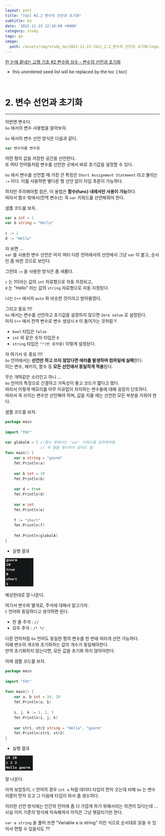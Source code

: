 ```yaml
---
layout: post
title: "[Go] #2.2 변수의 선언과 초기화"
subtitle: Go
date: '2022-11-23 12:10:00 +0900'
category: study
tags: go
image:
  path: /assets/img/study_Go/2022-11-23-[Go]_2.2_변수의 선언과 초기화/logo.png
---
```


[한 눈에 끝내는 고랭 기초 #2 변수와 상수 - 변수의 선언과 초기화](https://edu.goorm.io/learn/lecture/2010/%ED%95%9C-%EB%88%88%EC%97%90-%EB%81%9D%EB%82%B4%EB%8A%94-%EA%B3%A0%EB%9E%AD-%EA%B8%B0%EC%B4%88/lesson/79898/%EB%B3%80%EC%88%98%EC%9D%98-%EC%84%A0%EC%96%B8%EA%B3%BC-%EC%B4%88%EA%B8%B0%ED%99%94) 

<!--more-->

* this unordered seed list will be replaced by the toc
{:toc}

<br>



# 2. 변수 선언과 초기화
---

이번엔 변수다.<br>
`Go` 에서의 변수 사용법을 알아보자.<br>

`Go` 에서의 변수 선언 방식은 다음과 같다.

```Go
var 변수이름 변수형
```

어떤 형의 값을 저장한 공간을 선언한다.<br>
또 여타 언어들처럼 변수를 선언한 곳에서 바로 초기값을 설정할 수 있다.<br>

`Go` 에서 변수를 선언할 때 가장 큰 특징은 `Short Assignment Statement` 라고 불리는 `:=` 이다.
이를 사용하면 별다른 형 선언 없이 타입 추론이 가능하다.<br>

하지만 주의해야할 점은, 이 용법은 **함수(func) 내에서만 사용이 가능**하다.<br>
따라서 함수 밖에서(전역 변수)는 꼭 `var` 키워드를 선언해줘야 한다.

샘플 코드를 보자.<br>

```Go
var a int = 1
var b string = "Hello"
    
c := 1
d := "Hello"
```

자 보면 ...<br>
`var` 를 사용한 변수 선언은 마치 여타 다른 언어에서의 선언에서 그냥 `var` 이 붙고, 순서만 좀 바뀐 것으로 보인다.<br>

그런데 `:=` 을 사용한 방식은 좀 새롭다.<br>

`c` 는 1이라는 값의 `int` 자료형으로 자동 지정되고,<br>
`d` 는 "Hello" 라는 값의 `string` 자료형으로 자동 지정된다.<br>

나는 `C++` 에서의 `auto` 와 비슷한 것이라고 받아들였다.

그리고 중요 !!!!<br>
`Go` 에서는 변수를 선언하고 초기값을 설정하지 않으면 `Zero value` 로 설정된다.<br>
마치 `C++` 에서 전역 변수로 변수 생성시 `0` 이 들어가는 것처럼 !!<br>

* `bool` 타입은 `false`
* `int` 와 같은 숫자 타입은 `0`
* `string` 타입은 `""(빈 문자열)`
이렇게 설정된다.

자 여기서 또 중요 !!!!<br>
`Go` 언어에서는 **선언만 하고 쓰지 않았다면 에러를 발생하며 컴파일에 실패**한다.<br>
이는 변수, 패키지, 함수 등 **모든 선언에서 동일하게 적용**된다.<br>

무슨 개떡같은 소리인고 하니 ...<br>
`Go` 언어의 특징으로 간결하고 가독성이 좋고 코드가 짧다고 했다.<br>
따라서 이렇게 메모리를 아무 이유없이 차지하는 변수들에 대해 굉장히 단호하다.<br>
따라서 꼭 쓰이는 변수만 선언해야 하며, 값을 지울 때는 선언한 모든 부분을 지워야 한다.<br>

샘플 코드를 보자.<br>

```Go
package main

import "fmt"

var globalA = 5 //함수 밖에서는 'var' 키워드를 입력해야함.
				// 꼭 형을 명시하지 않아도 됨
func main() {
    var a string = "goorm"
    fmt.Println(a)

    var b int = 10
    fmt.Println(b)

    var d = true
    fmt.Println(d)

    var e int
    fmt.Println(e)

    f := "short"
    fmt.Println(f)
	
	fmt.Println(globalA)
}
```
* 실행 결과

![1](/assets/img/study_Go/2022-11-23-[Go]_2.2_변수의_선언과_초기화/1.png)

예상한대로 잘 나온다.<br>

여기서 변수와 별개로, 주석에 대해서 알고가자.<br>
`C` 언어와 동일하다고 생각하면 된다.<br>

* 한 줄 주석 : `//`
* 모두 주석 : `/* */`

다른 언어처럼 `Go` 언어도 동일한 형의 변수를 한 번에 여러개 선언 가능하다.<br>
이떄 변수의 개수와 초기화하는 값의 개수가 동일해야한다.<br>
만약 초기화하지 않는다면, 모든 값을 초기화 하지 않아야한다.

아래 샘플 코드를 보자.

```Go
package main

import "fmt"

func main() {
    var a, b int = 10, 20
    fmt.Println(a, b)

	i, j, k := 1, 2, 3
    fmt.Println(i, j, k)

    var str1, str2 string = "Hello", "goorm"
    fmt.Println(str1, str2)
}
```

* 실행 결과

![2](/assets/img/study_Go/2022-11-23-[Go]_2.2_변수의_선언과_초기화/2.png)

잘 나온다.<br>

아까 보았듯이, `C` 언어의 경우 `int a` 처럼 데이터 타입이 먼저 오는데 비해 `Go` 는 변수 이름이 먼저 오고 그 다음에 타입이 와서 좀 생소하다.<br>

이러한 선언 방식에는 인간의 언어에 좀 더 가깝게 하기 위해서라는 의견이 있다는데 ... 사실 이미 기존의 방식에 익숙해져서 아직은 그냥 헷갈리기만 한다.

`var a string` 을 풀어 쓰면 "Variable a is string" 이런 식으로 순서대로 읽을 수 있어서 편할 수 있을지도 ??